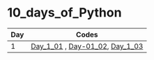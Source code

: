 # 10_days_of_Python

|Day|Codes|
|---|---|
| 1 |  [Day_1_01](https://github.com/1darshanpatil/10_days_of_Python/blob/main/day_1_01) , [Day-01_02](https://github.com/1darshanpatil/10_days_of_Python/blob/main/day_1_02.py), [Day_1_03](https://github.com/1darshanpatil/10_days_of_Python/blob/main/Day_1_03.py) |

